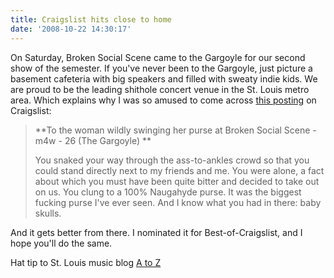 ```yaml
---
title: Craigslist hits close to home
date: '2008-10-22 14:30:17'
---
```



On Saturday, Broken Social Scene came to the Gargoyle for our second show of the semester. If you've never been to the Gargoyle, just picture a basement cafeteria with big speakers and filled with sweaty indie kids. We are proud to be the leading shithole concert venue in the St. Louis metro area. Which explains why I was so amused to come across [this posting](http://stlouis.craigslist.org/mis/886695595.html) on Craigslist:

> **To the woman wildly swinging her purse at Broken Social Scene - m4w - 26 (The Gargoyle) **
> 
> You snaked your way through the ass-to-ankles crowd so that you could stand directly next to my friends and me. You were alone, a fact about which you must have been quite bitter and decided to take out on us. You clung to a 100% Naugahyde purse. It was the biggest fucking purse I've ever seen. And I know what you had in there: baby skulls.

And it gets better from there. I nominated it for Best-of-Craigslist, and I hope you'll do the same.

Hat tip to St. Louis music blog [A to Z](http://blogs.riverfronttimes.com/atoz/2008/10/craigslist_missed_connection_broken_social_scene.php)


